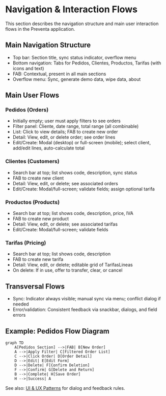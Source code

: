 # Navigation & Interaction Flows

This section describes the navigation structure and main user interaction flows in the Preventa application.

## Main Navigation Structure
- Top bar: Section title, sync status indicator, overflow menu
- Bottom navigation: Tabs for Pedidos, Clientes, Productos, Tarifas (with icons and text)
- FAB: Contextual, present in all main sections
- Overflow menu: Sync, generate demo data, wipe data, about

## Main User Flows

### Pedidos (Orders)
- Initially empty; user must apply filters to see orders
- Filter panel: Cliente, date range, total range (all combinable)
- List: Click to view details; FAB to create new order
- Detail: View, edit, or delete order; see order lines
- Edit/Create: Modal (desktop) or full-screen (mobile); select client, add/edit lines, auto-calculate total

### Clientes (Customers)
- Search bar at top; list shows code, description, sync status
- FAB to create new client
- Detail: View, edit, or delete; see associated orders
- Edit/Create: Modal/full-screen; validate fields; assign optional tarifa

### Productos (Products)
- Search bar at top; list shows code, description, price, IVA
- FAB to create new product
- Detail: View, edit, or delete; see associated tarifas
- Edit/Create: Modal/full-screen; validate fields

### Tarifas (Pricing)
- Search bar at top; list shows code, description
- FAB to create new tarifa
- Detail: View, edit, or delete; editable grid of TarifasLineas
- On delete: If in use, offer to transfer, clear, or cancel

## Transversal Flows
- Sync: Indicator always visible; manual sync via menu; conflict dialog if needed
- Error/validation: Consistent feedback via snackbar, dialogs, and field errors

## Example: Pedidos Flow Diagram

```mermaid
graph TD
    A[Pedidos Section] -->|FAB| B[New Order]
    A -->|Apply Filter| C[Filtered Order List]
    C -->|Click Order| D[Order Detail]
    D -->|Edit| E[Edit Form]
    D -->|Delete| F[Confirm Deletion]
    F -->|Confirm| G[Delete and Return]
    B -->|Complete| H[Save Order]
    H -->|Success| A
```

See also: [UI & UX Patterns](ui-ux-patterns.md) for dialog and feedback rules. 